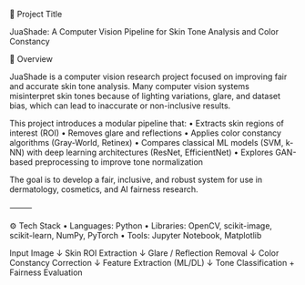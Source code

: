 🧩 Project Title

JuaShade: A Computer Vision Pipeline for Skin Tone Analysis and Color Constancy

🧠 Overview

JuaShade is a computer vision research project focused on improving fair and accurate skin tone analysis.
Many computer vision systems misinterpret skin tones because of lighting variations, glare, and dataset bias, which can lead to inaccurate or non-inclusive results.

This project introduces a modular pipeline that:
	•	Extracts skin regions of interest (ROI)
	•	Removes glare and reflections
	•	Applies color constancy algorithms (Gray-World, Retinex)
	•	Compares classical ML models (SVM, k-NN) with deep learning architectures (ResNet, EfficientNet)
	•	Explores GAN-based preprocessing to improve tone normalization

The goal is to develop a fair, inclusive, and robust system for use in dermatology, cosmetics, and AI fairness research.

⸻

⚙️ Tech Stack
	•	Languages: Python
	•	Libraries: OpenCV, scikit-image, scikit-learn, NumPy, PyTorch
	•	Tools: Jupyter Notebook, Matplotlib

Input Image
   ↓
Skin ROI Extraction
   ↓
Glare / Reflection Removal
   ↓
Color Constancy Correction
   ↓
Feature Extraction (ML/DL)
   ↓
Tone Classification + Fairness Evaluation
